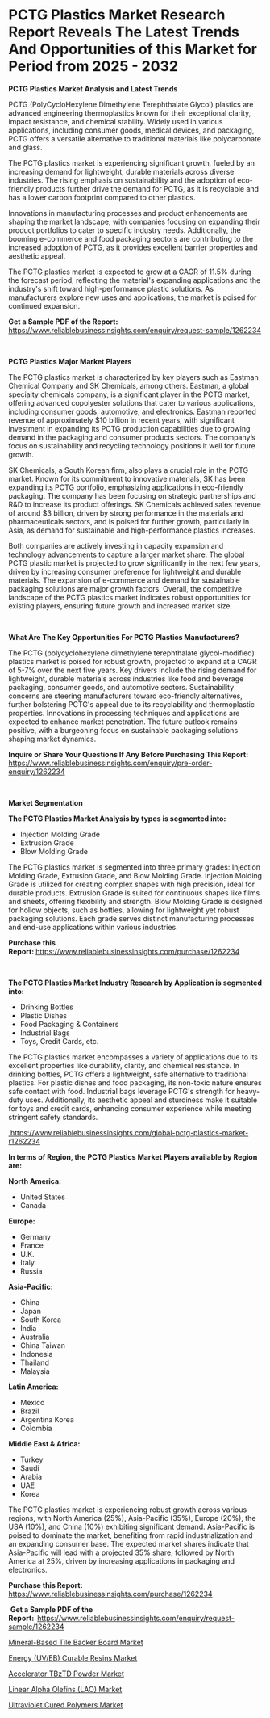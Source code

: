 <p><h1>PCTG Plastics Market Research Report Reveals The Latest Trends And Opportunities of this Market for Period from 2025 - 2032</h1></p><p><strong>PCTG Plastics Market Analysis and Latest Trends</strong></p>
<p><p>PCTG (PolyCycloHexylene Dimethylene Terephthalate Glycol) plastics are advanced engineering thermoplastics known for their exceptional clarity, impact resistance, and chemical stability. Widely used in various applications, including consumer goods, medical devices, and packaging, PCTG offers a versatile alternative to traditional materials like polycarbonate and glass.</p><p>The PCTG plastics market is experiencing significant growth, fueled by an increasing demand for lightweight, durable materials across diverse industries. The rising emphasis on sustainability and the adoption of eco-friendly products further drive the demand for PCTG, as it is recyclable and has a lower carbon footprint compared to other plastics.</p><p>Innovations in manufacturing processes and product enhancements are shaping the market landscape, with companies focusing on expanding their product portfolios to cater to specific industry needs. Additionally, the booming e-commerce and food packaging sectors are contributing to the increased adoption of PCTG, as it provides excellent barrier properties and aesthetic appeal.</p><p>The PCTG plastics market is expected to grow at a CAGR of 11.5% during the forecast period, reflecting the material's expanding applications and the industry's shift toward high-performance plastic solutions. As manufacturers explore new uses and applications, the market is poised for continued expansion.</p></p>
<p><strong>Get a Sample PDF of the Report:&nbsp;</strong> <a href="https://www.reliablebusinessinsights.com/enquiry/request-sample/1262234?utm_campaign=62&utm_medium=2&utm_source=Github&utm_content=ia&utm_term=02022025&utm_id=pctg-plastics">https://www.reliablebusinessinsights.com/enquiry/request-sample/1262234</a></p>
<p>&nbsp;</p>
<p><strong>PCTG Plastics Major Market Players</strong></p>
<p><p>The PCTG plastics market is characterized by key players such as Eastman Chemical Company and SK Chemicals, among others. Eastman, a global specialty chemicals company, is a significant player in the PCTG market, offering advanced copolyester solutions that cater to various applications, including consumer goods, automotive, and electronics. Eastman reported revenue of approximately $10 billion in recent years, with significant investment in expanding its PCTG production capabilities due to growing demand in the packaging and consumer products sectors. The company’s focus on sustainability and recycling technology positions it well for future growth.</p><p>SK Chemicals, a South Korean firm, also plays a crucial role in the PCTG market. Known for its commitment to innovative materials, SK has been expanding its PCTG portfolio, emphasizing applications in eco-friendly packaging. The company has been focusing on strategic partnerships and R&D to increase its product offerings. SK Chemicals achieved sales revenue of around $3 billion, driven by strong performance in the materials and pharmaceuticals sectors, and is poised for further growth, particularly in Asia, as demand for sustainable and high-performance plastics increases.</p><p>Both companies are actively investing in capacity expansion and technology advancements to capture a larger market share. The global PCTG plastic market is projected to grow significantly in the next few years, driven by increasing consumer preference for lightweight and durable materials. The expansion of e-commerce and demand for sustainable packaging solutions are major growth factors. Overall, the competitive landscape of the PCTG plastics market indicates robust opportunities for existing players, ensuring future growth and increased market size.</p></p>
<p>&nbsp;</p>
<p><strong>What Are The Key Opportunities For PCTG Plastics Manufacturers?</strong></p>
<p><p>The PCTG (polycyclohexylene dimethylene terephthalate glycol-modified) plastics market is poised for robust growth, projected to expand at a CAGR of 5-7% over the next five years. Key drivers include the rising demand for lightweight, durable materials across industries like food and beverage packaging, consumer goods, and automotive sectors. Sustainability concerns are steering manufacturers toward eco-friendly alternatives, further bolstering PCTG's appeal due to its recyclability and thermoplastic properties. Innovations in processing techniques and applications are expected to enhance market penetration. The future outlook remains positive, with a burgeoning focus on sustainable packaging solutions shaping market dynamics.</p></p>
<p><strong>Inquire or Share Your Questions If Any Before Purchasing This Report:</strong> <a href="https://www.reliablebusinessinsights.com/enquiry/pre-order-enquiry/1262234?utm_campaign=62&utm_medium=2&utm_source=Github&utm_content=ia&utm_term=02022025&utm_id=pctg-plastics">https://www.reliablebusinessinsights.com/enquiry/pre-order-enquiry/1262234</a></p>
<p>&nbsp;</p>
<p><strong>Market Segmentation</strong></p>
<p><strong>The PCTG Plastics Market Analysis by types is segmented into:</strong></p>
<p><ul><li>Injection Molding Grade</li><li>Extrusion Grade</li><li>Blow Molding Grade</li></ul></p>
<p><p>The PCTG plastics market is segmented into three primary grades: Injection Molding Grade, Extrusion Grade, and Blow Molding Grade. Injection Molding Grade is utilized for creating complex shapes with high precision, ideal for durable products. Extrusion Grade is suited for continuous shapes like films and sheets, offering flexibility and strength. Blow Molding Grade is designed for hollow objects, such as bottles, allowing for lightweight yet robust packaging solutions. Each grade serves distinct manufacturing processes and end-use applications within various industries.</p></p>
<p><strong>Purchase this Report:&nbsp;</strong><a href="https://www.reliablebusinessinsights.com/purchase/1262234?utm_campaign=62&utm_medium=2&utm_source=Github&utm_content=ia&utm_term=02022025&utm_id=pctg-plastics">https://www.reliablebusinessinsights.com/purchase/1262234</a></p>
<p>&nbsp;</p>
<p><strong>The PCTG Plastics Market Industry Research by Application is segmented into:</strong></p>
<p><ul><li>Drinking Bottles</li><li>Plastic Dishes</li><li>Food Packaging & Containers</li><li>Industrial Bags</li><li>Toys, Credit Cards, etc.</li></ul></p>
<p><p>The PCTG plastics market encompasses a variety of applications due to its excellent properties like durability, clarity, and chemical resistance. In drinking bottles, PCTG offers a lightweight, safe alternative to traditional plastics. For plastic dishes and food packaging, its non-toxic nature ensures safe contact with food. Industrial bags leverage PCTG's strength for heavy-duty uses. Additionally, its aesthetic appeal and sturdiness make it suitable for toys and credit cards, enhancing consumer experience while meeting stringent safety standards.</p></p>
<p><a href="https://www.reliablebusinessinsights.com/global-pctg-plastics-market-r1262234?utm_campaign=62&utm_medium=2&utm_source=Github&utm_content=ia&utm_term=02022025&utm_id=pctg-plastics">&nbsp;https://www.reliablebusinessinsights.com/global-pctg-plastics-market-r1262234</a></p>
<p><strong>In terms of Region, the PCTG Plastics Market Players available by Region are:</strong></p>
<p>
    <p> <strong> North America: </strong>
        <ul>
            <li>United States</li>
            <li>Canada</li>
        </ul>
        </p> 
    <p> <strong> Europe: </strong>
        <ul>
            <li>Germany</li>
            <li>France</li>
            <li>U.K.</li>
            <li>Italy</li>
            <li>Russia</li>
        </ul>
        </p> 
    <p> <strong> Asia-Pacific: </strong>
        <ul>
            <li>China</li>
            <li>Japan</li>
            <li>South Korea</li>
            <li>India</li>
            <li>Australia</li>
            <li>China Taiwan</li>
            <li>Indonesia</li>
            <li>Thailand</li>
            <li>Malaysia</li>
        </ul>
        </p> 
    <p> <strong> Latin America: </strong>
        <ul>
            <li>Mexico</li>
            <li>Brazil</li>
            <li>Argentina Korea</li>
            <li>Colombia</li>
        </ul>
        </p> 
    <p> <strong> Middle East & Africa: </strong>
        <ul>
            <li>Turkey</li>
            <li>Saudi</li>
            <li>Arabia</li>
            <li>UAE</li>
            <li>Korea</li>
        </ul>
    </p>
    </p>
<p><p>The PCTG plastics market is experiencing robust growth across various regions, with North America (25%), Asia-Pacific (35%), Europe (20%), the USA (10%), and China (10%) exhibiting significant demand. Asia-Pacific is poised to dominate the market, benefiting from rapid industrialization and an expanding consumer base. The expected market shares indicate that Asia-Pacific will lead with a projected 35% share, followed by North America at 25%, driven by increasing applications in packaging and electronics.</p></p>
<p><strong>Purchase this Report: </strong><a href="https://www.reliablebusinessinsights.com/purchase/1262234?utm_campaign=62&utm_medium=2&utm_source=Github&utm_content=ia&utm_term=02022025&utm_id=pctg-plastics">https://www.reliablebusinessinsights.com/purchase/1262234</a></p>
<p>&nbsp;<strong>Get a Sample PDF of the Report:&nbsp;&nbsp;</strong><a href="https://www.reliablebusinessinsights.com/enquiry/request-sample/1262234?utm_campaign=62&utm_medium=2&utm_source=Github&utm_content=ia&utm_term=02022025&utm_id=pctg-plastics">https://www.reliablebusinessinsights.com/enquiry/request-sample/1262234</a></p>
<p><strong></strong></p>
<p><p><a href="https://github.com/buqjavesora/Market-Research-Report-List-1/blob/main/mineral-based-tile-backer-board-market.md?utm_campaign=62&utm_medium=2&utm_source=Github&utm_content=ia&utm_term=02022025&utm_id=pctg-plastics">Mineral-Based Tile Backer Board Market</a></p><p><a href="https://github.com/paljuhubeyde/Market-Research-Report-List-1/blob/main/energy-uveb-curable-resins-market.md?utm_campaign=62&utm_medium=2&utm_source=Github&utm_content=ia&utm_term=02022025&utm_id=pctg-plastics">Energy (UV/EB) Curable Resins Market</a></p><p><a href="https://github.com/iwciasylvya/Market-Research-Report-List-1/blob/main/accelerator-tbztd-powder-market.md?utm_campaign=62&utm_medium=2&utm_source=Github&utm_content=ia&utm_term=02022025&utm_id=pctg-plastics">Accelerator TBzTD Powder Market</a></p><p><a href="https://github.com/vilolakoreni/Market-Research-Report-List-1/blob/main/linear-alpha-olefins-lao-market.md?utm_campaign=62&utm_medium=2&utm_source=Github&utm_content=ia&utm_term=02022025&utm_id=pctg-plastics">Linear Alpha Olefins (LAO) Market</a></p><p><a href="https://github.com/miottaredlin79/Market-Research-Report-List-1/blob/main/ultraviolet-cured-polymers-market.md?utm_campaign=62&utm_medium=2&utm_source=Github&utm_content=ia&utm_term=02022025&utm_id=pctg-plastics">Ultraviolet Cured Polymers Market</a></p></p>